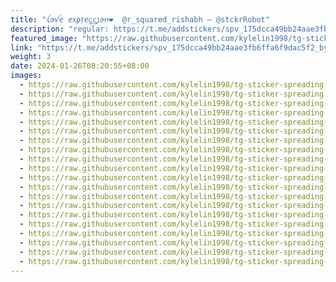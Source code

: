 ```yaml
---
title: "ꪶꪮꪜꫀ ꫀ᥊ρ᥅ꫀᦓᦓ꠸ꪮꪀ❤️  @r_squared_rishabh — @stckrRobot"
description: "regular: https://t.me/addstickers/spv_175dcca49bb24aae3fb6ffa6f9dac5f2_by_stckrRobot"
featured_image: "https://raw.githubusercontent.com/kylelin1998/tg-sticker-spreading-worldwide-images/main/img/68131a00-1feb-47a0-bcb7-d9cc209041e5.jpg"
link: "https://t.me/addstickers/spv_175dcca49bb24aae3fb6ffa6f9dac5f2_by_stckrRobot"
weight: 3
date: 2024-01-26T08:20:55+08:00
images:
  - https://raw.githubusercontent.com/kylelin1998/tg-sticker-spreading-worldwide-images/main/img/68131a00-1feb-47a0-bcb7-d9cc209041e5.jpg
  - https://raw.githubusercontent.com/kylelin1998/tg-sticker-spreading-worldwide-images/main/img/fa4b2c16-a16b-4699-931e-d9664b260ee7.jpg
  - https://raw.githubusercontent.com/kylelin1998/tg-sticker-spreading-worldwide-images/main/img/752e62f5-d886-4951-bdab-36f444474d2a.jpg
  - https://raw.githubusercontent.com/kylelin1998/tg-sticker-spreading-worldwide-images/main/img/699e1862-3481-4eb3-bd07-a41c22000cc9.jpg
  - https://raw.githubusercontent.com/kylelin1998/tg-sticker-spreading-worldwide-images/main/img/949db6e6-d9ad-4bcb-bbc0-fdf344382f7f.jpg
  - https://raw.githubusercontent.com/kylelin1998/tg-sticker-spreading-worldwide-images/main/img/5c99b6c6-0c8d-43ad-b4ae-bc7864e16f61.jpg
  - https://raw.githubusercontent.com/kylelin1998/tg-sticker-spreading-worldwide-images/main/img/b1faffa0-c1b8-48c6-9b05-7efae68d6262.jpg
  - https://raw.githubusercontent.com/kylelin1998/tg-sticker-spreading-worldwide-images/main/img/b543b6f2-3148-4b5d-8fbf-fd651edf5c10.jpg
  - https://raw.githubusercontent.com/kylelin1998/tg-sticker-spreading-worldwide-images/main/img/560d18f4-2e50-44f9-8ca6-68f521e00ad4.jpg
  - https://raw.githubusercontent.com/kylelin1998/tg-sticker-spreading-worldwide-images/main/img/2b3afae6-d477-4f7c-b786-0fe6fd42330d.jpg
  - https://raw.githubusercontent.com/kylelin1998/tg-sticker-spreading-worldwide-images/main/img/43bfc36f-e019-4953-b614-c954db290a42.jpg
  - https://raw.githubusercontent.com/kylelin1998/tg-sticker-spreading-worldwide-images/main/img/958963c1-260f-4690-8040-9e99b9b58f2c.jpg
  - https://raw.githubusercontent.com/kylelin1998/tg-sticker-spreading-worldwide-images/main/img/56bb4851-7504-4f24-8e17-9c6fc3d3bbaa.jpg
  - https://raw.githubusercontent.com/kylelin1998/tg-sticker-spreading-worldwide-images/main/img/88232125-1f84-4216-89df-76501af08102.jpg
  - https://raw.githubusercontent.com/kylelin1998/tg-sticker-spreading-worldwide-images/main/img/3b8a16c7-0008-4518-9b0c-509c3f6a39b6.jpg
  - https://raw.githubusercontent.com/kylelin1998/tg-sticker-spreading-worldwide-images/main/img/fb84ab78-527a-440c-865f-ecf166c5a73c.jpg
  - https://raw.githubusercontent.com/kylelin1998/tg-sticker-spreading-worldwide-images/main/img/6c104322-4ce4-484e-a505-9d86ee1226ca.jpg
  - https://raw.githubusercontent.com/kylelin1998/tg-sticker-spreading-worldwide-images/main/img/1cf04c0d-fcee-4e2f-8180-e7112b6d19d4.jpg
  - https://raw.githubusercontent.com/kylelin1998/tg-sticker-spreading-worldwide-images/main/img/bae36033-65ca-4134-bdab-77b79f437f37.jpg
  - https://raw.githubusercontent.com/kylelin1998/tg-sticker-spreading-worldwide-images/main/img/43fc27c7-1a7b-42ae-93da-99303d633150.jpg
---
```

